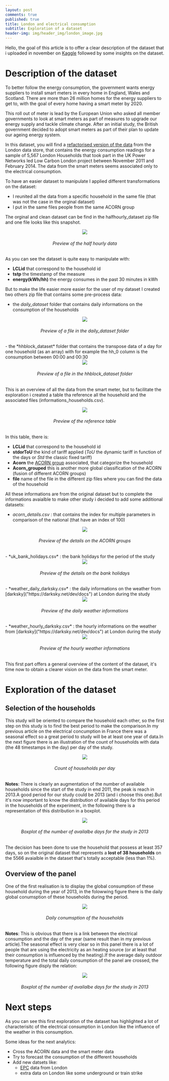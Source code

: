 ```yaml
---
layout: post
comments: true
published: true
title: London and electrical consumption
subtitle: Exploration of a dataset
header-img: img/header_img/london_image.jpg
---
```

Hello, the goal of this article is to offer a clear description of the dataset that i uploaded in november on [Kaggle]("https://www.kaggle.com/jeanmidev/smart-meters-in-london") followed by some insights on the dataset.

# Description of the dataset

To better follow the energy consumption, the government wants energy suppliers to install smart meters in every home in England, Wales and Scotland. There are more than 26 million homes for the energy suppliers to get to, with the goal of every home having a smart meter by 2020.

This roll out of meter is lead by the European Union who asked all member governments to look at smart meters as part of measures to upgrade our energy supply and tackle climate change. After an initial study, the British government decided to adopt smart meters as part of their plan to update our ageing energy system.

In this dataset, you will find a [refactorised version of the data]("https://data.london.gov.uk/dataset/smartmeter-energy-use-data-in-london-households") from the London data store, that contains the energy consumption readings for a sample of 5,567 London Households that took part in the UK Power Networks led Low Carbon London project between November 2011 and February 2014. The data from the smart meters seems associated only to the electrical consumption.

To have an easier dataset to manipulate I applied different transformations on the dataset:

- I reunited all the data from a specific household in the same file (that was not the case in the orginal dataset)
- I put in the same files people from the same ACORN group

The orginal and clean dataset can be find in the halfhourly_dataset zip file and one file looks like this snapshot.

<center>
<img src="{{ site.baseurl }}/img/posts/london_sm/hhdata_preview.png" />
<h6><i>Preview of the half hourly data</i></h6>
</center>

As you can see the dataset is quite easy to manipulate with:

- **LCLid** that correspond to the household id
- **tstp** the timestamp of the measure
- **energy(kWh/hh)** the energy consumes in the past 30 minutes in kWh

But to make the life easier more easier for the user of my dataset I created two others zip file that contains some pre-process data:

- the *daily_dataset* folder that contains daily informations on the consumption of the households
<center>
<img src="{{ site.baseurl }}/img/posts/london_sm/dailydata_preview.png" />
<h6><i>Preview of a file in the daily_dataset folder</i></h6>
</center>
- the *hhblock_dataset* folder that contains the transpose data of a day for one household (as an array) with for example the hh_0 column is the consumption between 00:00 and 00:30
<center>
<img src="{{ site.baseurl }}/img/posts/london_sm/hhblock_preview.png" />
<h6><i>Preview of a file in the hhblock_dataset folder</i></h6>
</center>

This is an overview of  all the data from the smart meter, but to facilitate the exploration i created a table tha reference all the household and the associated files (informations_households.csv).
<center>
<img src="{{ site.baseurl }}/img/posts/london_sm/tableref_preview.png" />
<h6><i>Preview of the reference table</i></h6>
</center>

In this table, there is:

- **LCLid** that correspond to the household id
- **stdorToU** the kind of tariff applied (*ToU* the dynamic tariff in function of the days or *Std* the classic fixed tariff)
- **Acorn** the [ACORN group]("https://acorn.caci.co.uk/") associated, that categorize the household
- **Acorn_grouped** this is another more global classification of the ACORN (fusion of different ACORN groups)
- **file** name of the file in the different zip files where you can find the data of the household

All these informations are from the original dataset but to complete the informations avaialble to make other study i decided to add some additional datasets:

- *acorn_details.csv* : that contains the index for multiple parameters in comparison of the national (that have an index of 100)
<center>
<img src="{{ site.baseurl }}/img/posts/london_sm/accorndetails_preview.png" />
<h6><i>Preview of the details on the ACORN groups</i></h6>
</center>
- *uk_bank_holidays.csv* : the bank holidays for the period of the study
<center>
<img src="{{ site.baseurl }}/img/posts/london_sm/ukbankholidays_preview.png" />
<h6><i>Preview of the details on the bank holidays</i></h6>
</center>
- *weather_daily_darksky.csv* : the daily informations on the weather from [darksky]("https://darksky.net/dev/docs") at London during the study
<center>
<img src="{{ site.baseurl }}/img/posts/london_sm/weatherdaily.png" />
<h6><i>Preview of the daily weather informations</i></h6>
</center>
- *weather_hourly_darksky.csv* : the hourly informations on the weather from [darksky]("https://darksky.net/dev/docs") at London during the study
<center>
<img src="{{ site.baseurl }}/img/posts/london_sm/weatherhourly.png" />
<h6><i>Preview of the hourly weather informations</i></h6>
</center>

This first part offers a general overview of the content of the dataset, it's time now to obtain a clearer vision on the data from the smart meter.

# Exploration of the dataset

## Selection of the households

This study will be oriented to compare the household each other, so the first step on this study is to find the best period to make the comparison.In my previous article on the electrical concumption in France there was a seasonal effect so a great period to study will be at least one year of data.In the next figure there is an illustration of the count of households with data (the 48 timestamps in the day) per day of the study.
<center>
<img src="{{ site.baseurl }}/img/posts/london_sm/count_householdday.png" />
<h6><i>Count of households per day</i></h6>
</center>

**Notes**: There is clearly an augmentation of the number of available households since the start of the study in end 2011, the peak is reach in 2013.A good period for our study could be 2013 (and i choose this one).But it's now important to know the distribution of available days for this period in the households of the experiment, in the following there is a representation of this distribution in a boxplot.

<center>
<img src="{{ site.baseurl }}/img/posts/london_sm/boxplot_availalbedayhousehold.png" />
<h6><i>Boxplot of the number of availalbe days for the study in 2013</i></h6>
</center>

The decision has been done to use the household that possess at least 357 days, so on the original dataset that represents a **lost of 38 households** on the 5566 avaialble in the dataset that's totally acceptable (less than 1%).

## Overview of the panel

One of the first realisation is to display the global consumption of these household during the year of 2013, in the folowwing figure there is the daily global conumsption of these households during the period.

<center>
<img src="{{ site.baseurl }}/img/posts/london_sm/timeseries_sumall.png" />
<h6><i>Daily conumsption of the households</i></h6>
</center>

**Notes**: This is obvious that there is a link between the electrical consumption and the day of the year (same result than in my previous article).The seasonal effect is very clear so in this panel there is a lot of people that are using the electricity as an heating source (or at least that their consumption is influenced by the heating).If the average daily outdoor temperature and the total daily consumption of the panel are crossed, the following figure disply the relation:
<center>
<img src="{{ site.baseurl }}/img/posts/london_sm/ptg_like.png" />
<h6><i>Boxplot of the number of availalbe days for the study in 2013</i></h6>
</center>

# Next steps
As you can see this first exploration of the dataset has highlighted a lot of characterisitc of the electrical consumption in London like the influence of the weather in this consumption.

Some ideas for the next analytics:
- Cross the ACORN data and the smart meter data
- Try to forecast the consumption of the different households
- Add new datsets like:
  - [EPC]("https://epc.opendatacommunities.org/docs/api") data from London
  - extra data on London like some underground or train strike
